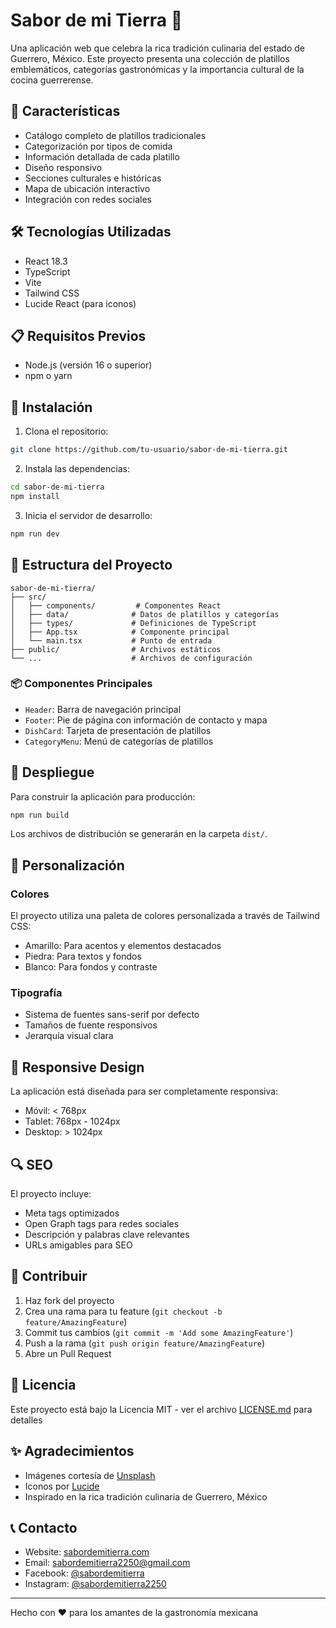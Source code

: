 # Sabor de mi Tierra 🌮

Una aplicación web que celebra la rica tradición culinaria del estado de Guerrero, México. Este proyecto presenta una colección de platillos emblemáticos, categorías gastronómicas y la importancia cultural de la cocina guerrerense.

## 🚀 Características

- Catálogo completo de platillos tradicionales
- Categorización por tipos de comida
- Información detallada de cada platillo
- Diseño responsivo
- Secciones culturales e históricas
- Mapa de ubicación interactivo
- Integración con redes sociales

## 🛠️ Tecnologías Utilizadas

- React 18.3
- TypeScript
- Vite
- Tailwind CSS
- Lucide React (para iconos)

## 📋 Requisitos Previos

- Node.js (versión 16 o superior)
- npm o yarn

## 🔧 Instalación

1. Clona el repositorio:
```bash
git clone https://github.com/tu-usuario/sabor-de-mi-tierra.git
```

2. Instala las dependencias:
```bash
cd sabor-de-mi-tierra
npm install
```

3. Inicia el servidor de desarrollo:
```bash
npm run dev
```

## 📁 Estructura del Proyecto

```
sabor-de-mi-tierra/
├── src/
│   ├── components/         # Componentes React
│   ├── data/              # Datos de platillos y categorías
│   ├── types/             # Definiciones de TypeScript
│   ├── App.tsx            # Componente principal
│   └── main.tsx           # Punto de entrada
├── public/                # Archivos estáticos
└── ...                    # Archivos de configuración
```

### 📦 Componentes Principales

- `Header`: Barra de navegación principal
- `Footer`: Pie de página con información de contacto y mapa
- `DishCard`: Tarjeta de presentación de platillos
- `CategoryMenu`: Menú de categorías de platillos

## 🚀 Despliegue

Para construir la aplicación para producción:

```bash
npm run build
```

Los archivos de distribución se generarán en la carpeta `dist/`.

## 🎨 Personalización

### Colores

El proyecto utiliza una paleta de colores personalizada a través de Tailwind CSS:

- Amarillo: Para acentos y elementos destacados
- Piedra: Para textos y fondos
- Blanco: Para fondos y contraste

### Tipografía

- Sistema de fuentes sans-serif por defecto
- Tamaños de fuente responsivos
- Jerarquía visual clara

## 📱 Responsive Design

La aplicación está diseñada para ser completamente responsiva:

- Móvil: < 768px
- Tablet: 768px - 1024px
- Desktop: > 1024px

## 🔍 SEO

El proyecto incluye:

- Meta tags optimizados
- Open Graph tags para redes sociales
- Descripción y palabras clave relevantes
- URLs amigables para SEO

## 🤝 Contribuir

1. Haz fork del proyecto
2. Crea una rama para tu feature (`git checkout -b feature/AmazingFeature`)
3. Commit tus cambios (`git commit -m 'Add some AmazingFeature'`)
4. Push a la rama (`git push origin feature/AmazingFeature`)
5. Abre un Pull Request

## 📄 Licencia

Este proyecto está bajo la Licencia MIT - ver el archivo [LICENSE.md](LICENSE.md) para detalles

## ✨ Agradecimientos

- Imágenes cortesía de [Unsplash](https://unsplash.com)
- Iconos por [Lucide](https://lucide.dev)
- Inspirado en la rica tradición culinaria de Guerrero, México

## 📞 Contacto

- Website: [sabordemitierra.com](https://sabordemitierra.com)
- Email: sabordemitierra2250@gmail.com
- Facebook: [@sabordemitierra](https://www.facebook.com/share/18d4PHUv2M/)
- Instagram: [@sabordemitierra2250](https://www.instagram.com/sabordemitierra2250/)

---
Hecho con ❤️ para los amantes de la gastronomía mexicana
